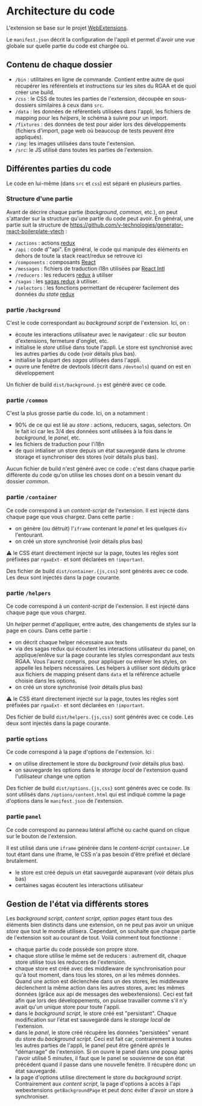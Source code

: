 # Architecture du code

L'extension se base sur le projet [WebExtensions](https://developer.mozilla.org/en-US/Add-ons/WebExtensions).

Le `manifest.json` décrit la configuration de l'appli et permet d'avoir une vue globale sur quelle partie du code est chargée où.

## Contenu de chaque dossier

* `/bin` : utilitaires en ligne de commande. Contient entre autre de quoi récupérer les référentiels et instructions sur les sites du RGAA et de quoi créer une build.
* `/css` : le CSS de toutes les parties de l'extension, découpée en sous-dossiers similaires à ceux dans `src`.
* `/data` : les données de référentiels utilisées dans l'appli, les fichiers de mapping pour les *helpers*, le schéma à suivre pour un import.
* `/fixtures` : des données de test pour aider lors des développements (fichiers d'import, page web où beaucoup de tests peuvent être appliqués).
* `/img`: les images utilisées dans toute l'extension.
* `/src`: le JS utilisé dans toutes les parties de l'extension.

## Différentes parties du code

Le code en lui-même (dans `src` et `css`) est séparé en plusieurs parties.

### Structure d'une partie

Avant de décrire chaque partie (*background*, *common*, etc.), on peut s'attarder sur la structure qu'une partie du code peut avoir. En général, une partie suit la structure de https://github.com/v-technologies/generator-react-boilerplate-vtech :

* `/actions` : actions [redux](http://redux.js.org/)
* `/api` : code d'"api". En général, le code qui manipule des éléments en dehors de toute la stack react/redux se retrouve ici
* `/components` : composants [React](https://facebook.github.io/react/)
* `/messages` : fichiers de traduction i18n utilisées par [React Intl](https://github.com/yahoo/react-intl)
* `/reducers` : les reducers [redux](http://redux.js.org/) à utiliser
* `/sagas` : les [sagas redux](http://yelouafi.github.io/redux-saga/) à utiliser.
* `/selectors` : les fonctions permettant de récupérer facilement des données du *state* [redux](http://redux.js.org/)

### partie `/background`

C'est le code correspondant au *background script* de l'extension. Ici, on :

* écoute les interactions utilisateur avec le navigateur : clic sur bouton d'extensions, fermeture d'onglet, etc.
* initialise le *store*  utilisé dans toute l'appli. Le store est synchronisé avec les autres parties du code (voir détails plus bas).
* initialise la plupart des *sagas* utilisées dans l'appli.
* ouvre une fenêtre de devtools (décrit dans `/devtools`) quand on est en développement

Un fichier de build `dist/background.js` est généré avec ce code.

### partie `/common`

C'est la plus grosse partie du code. Ici, on a notamment :

* 90% de ce qui est lié au *store* : actions, reducers, sagas, selectors. On le fait ici car les 3/4 des données sont utilisées à la fois dans le *background*, le *panel*, etc.
* les fichiers de traduction pour l'i18n
* de quoi intialiser un store depuis un état sauvegardé dans le chrome storage et synchroniser des stores (voir détails plus bas).

Aucun fichier de build n'est généré avec ce code : c'est dans chaque partie différente du code qu'on utilise les choses dont on a besoin venant du dossier *common*.

### partie `/container`

Ce code correspond à un *content-script* de l'extension. Il est injecté dans chaque page que vous chargez. Dans cette partie :

* on génère (ou détruit) l'`iframe` contenant le *panel* et les quelques `div` l'entourant.
* on créé un store synchronisé (voir détails plus bas)

:warning: le CSS étant directement injecté sur la page, toutes les règles sont préfixées par `rgaaExt-` et sont déclarées en `!important`.

Des fichier de build `dist/container.{js,css}` sont générés avec ce code. Les deux sont injectés dans la page courante.

### partie `/helpers`

Ce code correspond à un *content-script* de l'extension. Il est injecté dans chaque page que vous chargez.

Un *helper* permet d'appliquer, entre autre, des changements de styles sur la page en cours. Dans cette partie :

* on décrit chaque helper nécessaire aux tests
* via des sagas redux qui écoutent les interactions utilisateur du panel, on applique/enlève sur la page courante les styles correspondant aux tests RGAA. Vous l'aurez compris, pour appliquer ou enlever les styles, on appelle les helpers nécessaires. Les helpers à utiliser sont déduits grâce aux fichiers de mapping présent dans `data` et la référence actuelle choisie dans les options.
* on créé un store synchronisé (voir détails plus bas)

:warning: le CSS étant directement injecté sur la page, toutes les règles sont préfixées par `rgaaExt-` et sont déclarées en `!important`.

Des fichier de build `dist/helpers.{js,css}` sont générés avec ce code. Les deux sont injectés dans la page courante.

### partie `options`

Ce code correspond à la page d'options de l'extension. Ici :

* on utilise directement le store du *background* (voir détails plus bas).
* on sauvegarde les options dans le *storage local* de l'extension quand l'utilisateur change une option

Des fichier de build `dist/options.{js,css}` sont générés avec ce code. Ils sont utilisés dans `/options/content.html` qui est indiqué comme la page d'options dans le `manifest.json` de l'extension.

### partie `panel`

Ce code correspond au panneau latéral affiché ou caché quand on clique sur le bouton de l'extension.

Il est utilisé dans une `iframe` générée dans le *content-script* `container`. Le tout étant dans une iframe, le CSS n'a pas besoin d'être préfixé et déclaré brutalement.

* le store est créé depuis un état sauvegardé auparavant (voir détais plus bas)
* certaines sagas écoutent les interactions utilisateur

## Gestion de l'état via différents stores

Les *background script*, *content script*, *option pages* étant tous des éléments bien distincts dans une extension, on ne peut pas avoir un unique *store* que tout le monde utilisera. Cependant, on souhaite que chaque partie de l'extension soit au courant de tout. Voilà comment tout fonctionne :

* chaque partie du code possède son propre store.
* chaque store utilise le même set de reducers : autrement dit, chaque store utilise tous les reducers de l'extension.
* chaque store est créé avec des middleware de synchronisation pour qu'à tout moment, dans tous les stores, on ai les mêmes données. Quand une action est déclenchée dans un des stores, les middleware déclenchent la même action dans les autres stores, avec les mêmes données (grâce aux api de messages des webextensions). Ceci est fait afin que lors des développements, on puisse travailler comme s'il n'y avait qu'un unique store pour toute l'appli.
* dans le *background script*, le store créé est "persistant". Chaque modification sur l'état est sauvegardé dans le *storage local* de l'extension.
* dans le *panel*, le store créé récupère les données "persistées" venant du store du *background script*. Ceci est fait car, contrairement à toutes les autres parties de l'appli, le panel peut être généré *après* le "démarrage" de l'extension. Si on ouvre le panel dans une popup après l'avoir utilisé 5 minutes, il faut que le panel se souvienne de son état précédent quand il passe dans une nouvelle fenêtre. Il récupère donc un état sauvegardé.
* la page d'options utilise directement le store du *background script*. Contrairement aux *content script*, la page d'options à accès à l'api webextensions `getBackgroundPage` et peut donc éviter d'avoir un store à synchroniser.
